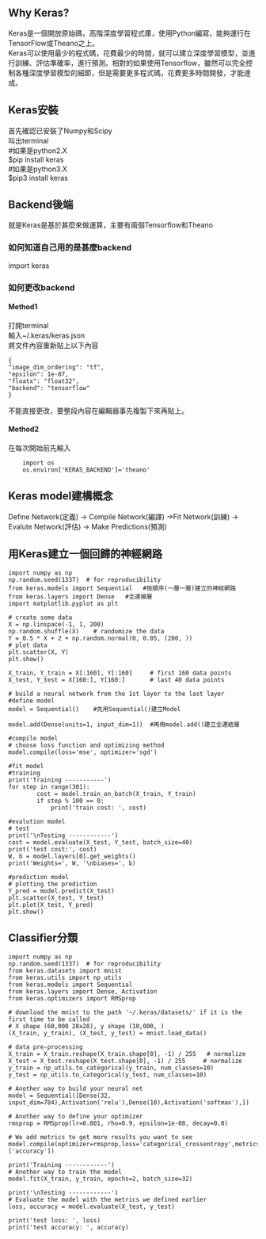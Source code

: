 ## **Why Keras?**
Keras是一個開放原始碼，高階深度學習程式庫，使用Python編寫，能夠運行在TensorFlow或Theano之上。  
Keras可以使用最少的程式碼，花費最少的時間，就可以建立深度學習模型，並進行訓練、評估準確率，進行預測。相對的如果使用Tensorflow，雖然可以完全控制各種深度學習模型的細節，但是需要更多程式碼，花費更多時間開發，才能達成。

## **Keras安裝**
首先確認已安裝了Numpy和Scipy  
叫出terminal  
#如果是python2.X  
$pip install keras  
#如果是python3.X  
$pip3 install keras  

## **Backend後端**
就是Keras是基於甚麼來做運算，主要有兩個Tensorflow和Theano
### 如何知道自己用的是甚麼backend
import keras
### 如何更改backend
#### Method1
打開terminal  
輸入~/.keras/keras.json  
將文件內容重新貼上以下內容
    
    {
    "image_dim_ordering": "tf",
    "epsilon": 1e-07,
    "floatx": "float32",
    "backend": "tensorflow"
    }  
    
不能直接更改，要整段內容在編輯器事先複製下來再貼上。
#### Method2
在每次開始前先輸入  	
        
        import os
        os.environ['KERAS_BACKEND']='theano'

## **Keras model建構概念**
Define Network(定義) -> Compile Network(編譯) ->Fit Network(訓練) -> Evalute Network(評估) -> Make Predictions(預測)

## **用Keras建立一個回歸的神經網路**
	import numpy as np
	np.random.seed(1337)  # for reproducibility
	from keras.models import Sequential   #按順序(一層一層)建立的神經網路
	from keras.layers import Dense   #全連接層
	import matplotlib.pyplot as plt

	# create some data
	X = np.linspace(-1, 1, 200)
	np.random.shuffle(X)    # randomize the data
	Y = 0.5 * X + 2 + np.random.normal(0, 0.05, (200, ))
	# plot data
	plt.scatter(X, Y)
	plt.show()

	X_train, Y_train = X[:160], Y[:160]     # first 160 data points
	X_test, Y_test = X[160:], Y[160:]       # last 40 data points

	# build a neural network from the 1st layer to the last layer
	#define model
	model = Sequential()    #先用Sequential()建立Model

	model.add(Dense(units=1, input_dim=1))  #再用model.add()建立全連結層

	#compile model
	# choose loss function and optimizing method
	model.compile(loss='mse', optimizer='sgd')

	#fit model
	#training
	print('Training -----------')
	for step in range(301):
    		cost = model.train_on_batch(X_train, Y_train)
    		if step % 100 == 0:
        		print('train cost: ', cost)

	#evalution model
	# test
	print('\nTesting ------------')
	cost = model.evaluate(X_test, Y_test, batch_size=40)
	print('test cost:', cost)
	W, b = model.layers[0].get_weights()
	print('Weights=', W, '\nbiases=', b)

	#prediction model
	# plotting the prediction
	Y_pred = model.predict(X_test)
	plt.scatter(X_test, Y_test)
	plt.plot(X_test, Y_pred)
	plt.show()

## **Classifier分類**		
	import numpy as np
	np.random.seed(1337)  # for reproducibility
	from keras.datasets import mnist
	from keras.utils import np_utils
	from keras.models import Sequential
	from keras.layers import Dense, Activation
	from keras.optimizers import RMSprop

	# download the mnist to the path '~/.keras/datasets/' if it is the first time to be called
	# X shape (60,000 28x28), y shape (10,000, )
	(X_train, y_train), (X_test, y_test) = mnist.load_data()

	# data pre-processing
	X_train = X_train.reshape(X_train.shape[0], -1) / 255   # normalize
	X_test = X_test.reshape(X_test.shape[0], -1) / 255     # normalize
	y_train = np_utils.to_categorical(y_train, num_classes=10)
	y_test = np_utils.to_categorical(y_test, num_classes=10)

	# Another way to build your neural net
	model = Sequential([Dense(32, input_dim=784),Activation('relu'),Dense(10),Activation('softmax'),])

	# Another way to define your optimizer
	rmsprop = RMSprop(lr=0.001, rho=0.9, epsilon=1e-08, decay=0.0)

	# We add metrics to get more results you want to see
	model.compile(optimizer=rmsprop,loss='categorical_crossentropy',metrics=['accuracy'])

	print('Training ------------')
	# Another way to train the model
	model.fit(X_train, y_train, epochs=2, batch_size=32)

	print('\nTesting ------------')
	# Evaluate the model with the metrics we defined earlier
	loss, accuracy = model.evaluate(X_test, y_test)

	print('test loss: ', loss)
	print('test accuracy: ', accuracy)


